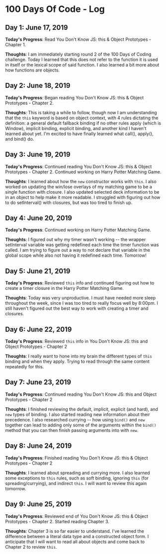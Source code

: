 # 100 Days Of Code - Log

## Day 1: June 17, 2019

**Today's Progress**: Read You Don't Know JS: this & Object Prototypes - Chapter 1.

**Thoughts**: I am immediately starting round 2 of the 100 Days of Coding challenge. Today I learned that this does not refer to the function it is used in itself or the lexical scope of said function. I also learned a bit more about how functions are objects.


## Day 2: June 18, 2019

**Today's Progress**: Began reading You Don't Know JS: this & Object Prototypes - Chapter 2.

**Thoughts**: This is taking a while to follow, though now I am understanding that the `this` keyword is based on object context, with 4 rules dictating the definition: a general default fallback binding if no other rules apply (which is Window), implicit binding, explicit binding, and another kind I haven't learned about yet. I'm excited to have finally learned what call(), apply(), and bind() do.


## Day 3: June 19, 2019

**Today's Progress**: Continued reading You Don't Know JS: this & Object Prototypes - Chapter 2. Continued working on Harry Potter Matching Game.

**Thoughts**: I learned about how the `new` constructor works with `this`. I also worked on updating the win/lose overlays of my matching game to be a single function with closure. I also updated selected deck information to be in an object to help make it more readable. I struggled with figuring out how to do setInterval() with closures, but was too tired to finish up.


## Day 4: June 20, 2019

**Today's Progress**: Continued working on Harry Potter Matching Game.

**Thoughts**: I figured out why my timer wasn't working -- the wrapper setInterval variable was getting redefined each time the timer function was called. I am trying to figure out a way to not declare that variable in the global scope while also not having it redefined each time. Tomorrow!


## Day 5: June 21, 2019

**Today's Progress**: Reviewed `this` info and continued figuring out how to create a timer closure in the Harry Potter Matching Game.

**Thoughts**: Today was very unproductive. I must have needed more sleep throughout the week, since I was too tired to really focus well by 8:00pm. I still haven't figured out the best way to work with creating a timer and closures.


## Day 6: June 22, 2019

**Today's Progress**: Reviewed `this` info in You Don't Know JS: this and Object Prototypes - Chapter 2

**Thoughts**: I really want to hone into my brain the different types of `this` binding and when they apply. Trying to read through the same content repeatedly for this.


## Day 7: June 23, 2019

**Today's Progress**: Continued reading You Don't Know JS: this and Object Prototypes - Chapter 2

**Thoughts**: I finished reviewing the default, implicit, explicit (and hard), and `new` types of binding. I also started reading new information about their precedence. I also researched currying -- how using `bind()` and `new` together can lead to adding only some of the arguments within the `bind()` method that you can then finish passing arguments into with `new`.


## Day 8: June 24, 2019

**Today's Progress**: Finished reading You Don't Know JS: this & Object Prototypes - Chapter 2

**Thoughts**: I learned about spreading and currying more. I also learned some exceptions to `this` rules, such as soft binding, ignoring `this` (for spreading/currying), and indirect `this`. I will want to review this again tomorrow.


## Day 9: June 25, 2019

**Today's Progress**: Reviewed end of You Don't Know JS: this & Object Prototypes - Chapter 2. Started reading Chapter 3.

**Thoughts**: Chapter 3 is so far easier to understand. I've learned the difference between a literal data type and a constructed object form. I anticipate that I will want to read all about objects and come back to Chapter 2 to review `this`.